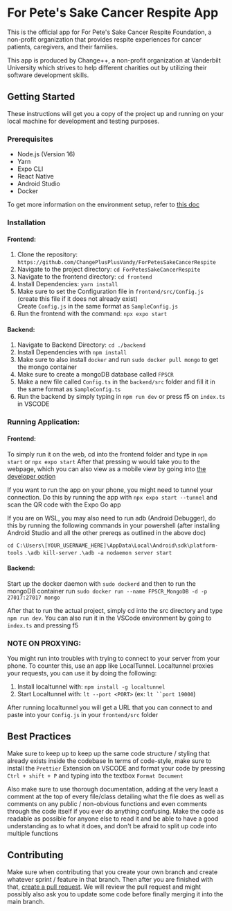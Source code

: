 # For Pete's Sake Cancer Respite App

This is the official app for For Pete's Sake Cancer Respite Foundation, a non-profit organization that provides respite experiences for cancer patients, caregivers, and their families.

This app is produced by Change++, a non-profit organization at Vanderbilt University which strives to help different charities out by utilizing their software development skills.

## Getting Started

These instructions will get you a copy of the project up and running on your local machine for development and testing purposes.

### Prerequisites

- Node.js (Version 16)
- Yarn
- Expo CLI
- React Native
- Android Studio
- Docker

To get more information on the environment setup, refer to [this doc](https://docs.google.com/document/d/12zr_F1eWDRWJvzlfVJhqumhATxToWSkSEzoUbEGexXI/edit)

### Installation

#### Frontend:

1. Clone the repository: `https://github.com/ChangePlusPlusVandy/ForPetesSakeCancerRespite`
2. Navigate to the project directory: `cd ForPetesSakeCancerRespite`
3. Navigate to the frontend directory: `cd frontend`
4. Install Dependencies: `yarn install`
5. Make sure to set the Configuration file in `frontend/src/Config.js` (create this file if it does not already exist) \
	Create `Config.js` in the same format as `SampleConfig.js`
6. Run the frontend with the command: `npx expo start`

#### Backend:

1. Navigate to Backend Directory: `cd ./backend`
2. Install Dependencies with `npm install`
3. Make sure to also install `docker` and run `sudo docker pull mongo` to get the mongo container
4. Make sure to create a mongoDB database called `FPSCR`
5. Make a new file called `Config.ts` in the `backend/src` folder and fill it in the same format as `SampleConfig.ts`
6. Run the backend by simply typing in `npm run dev` or press f5 on `index.ts` in VSCODE

### Running Application:

#### Frontend:

To simply run it on the web, cd into the frontend folder and type in `npm start` or `npx expo start`
After that pressing w would take you to the webpage, which you can also view as a mobile view by going into [the developer option](https://www.browserstack.com/guide/view-mobile-version-of-website-on-chrome)

If you want to run the app on your phone, you might need to tunnel your connection. Do this by running the app with `npx expo start --tunnel` and scan the QR code with the Expo Go app

If you are on WSL, you may also need to run adb (Android Debugger), do this by running the following commands in your powershell (after installing Android Studio and all the other prereqs as outlined in the above doc)

`cd C:\Users\[YOUR_USERNAME_HERE]\AppData\Local\Android\sdk\platform-tools`
`.\adb kill-server`
`.\adb -a nodaemon server start`

#### Backend:

Start up the docker daemon with `sudo dockerd` and then to run the mongoDB container run `sudo docker run --name FPSCR_MongoDB -d -p 27017:27017 mongo`

After that to run the actual project, simply cd into the src directory and type `npm run dev`. You can also run it in the VSCode environment by going to `index.ts` and pressing f5


### NOTE ON PROXYING:

You might run into troubles with trying to connect to your server from your phone. To counter this, use an app like LocalTunnel.
Localtunnel proxies your requests, you can use it by doing the following:
1. Install localtunnel with: `npm install -g localtunnel`
2. Start Localtunnel with: `lt --port <PORT>` (ex: `lt ``port 19000`)

After running localtunnel you will get a URL that you can connect to and paste into your `Config.js` in your `frontend/src` folder

## Best Practices

Make sure to keep up to keep up the same code structure / styling that already exists inside the codebase
In terms of code-style, make sure to install the `Prettier` Extension on VSCODE and format your code by pressing `Ctrl + shift + P` and typing into the textbox `Format Document`

Also make sure to use thorough documentation, adding at the very least a comment at the top of every file/class detailing what the file does as well as comments on any public / non-obvious functions and even comments through the code itself if you ever do anything confusing. Make the code as readable as possible for anyone else to read it and be able to have a good understanding as to what it does, and don't be afraid to split up code into multiple functions

## Contributing 

Make sure when contributing that you create your own branch and create whatever sprint / feature in that branch. Then after you are finished with that, [create a pull request](https://docs.github.com/en/pull-requests/collaborating-with-pull-requests/proposing-changes-to-your-work-with-pull-requests/creating-a-pull-request). We will review the pull request and might possibly also ask you to update some code before finally merging it into the main branch. 
